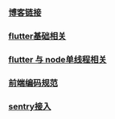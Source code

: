 ### [博客链接](https://ccheng2729111.github.io/kian.github.io/)


### [flutter基础相关](./mdfile/2022-07-13-flutter.md)

### [flutter 与 node单线程相关](./mdfile/2022-07-13-flutterNode.md)

### [前端编码规范](./mdfile/2022-07-14-code.md)
### [sentry接入](./mdfile/2022-07-14-sentry.md)
